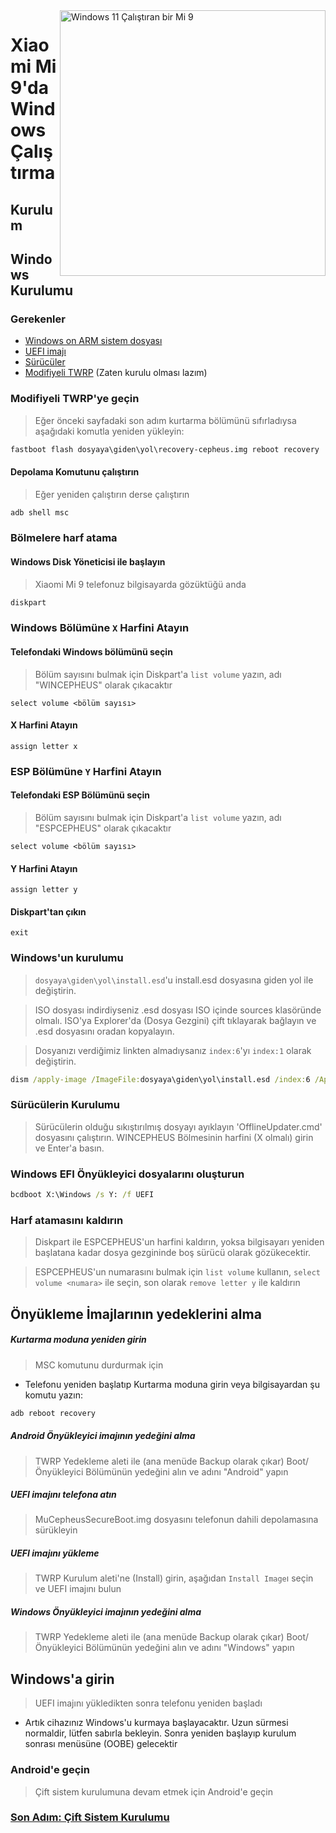 <img align="right" src="https://raw.githubusercontent.com/woacepheus/Port-Windows-11-Xiaomi-Mi-9/main/cepheus.png" width="425" alt="Windows 11 Çalıştıran bir Mi 9">

# Xiaomi Mi 9'da Windows Çalıştırma

## Kurulum

## Windows Kurulumu

### Gerekenler
- [Windows on ARM sistem dosyası](https://worproject.com/esd)
- [UEFI imajı](https://github.com/qaz6750/XiaoMi9-Drivers/releases)
- [Sürücüler](https://github.com/qaz6750/XiaoMi9-Drivers/releases)
- [Modifiyeli TWRP](https://github.com/woacepheus/Port-Windows-11-Xiaomi-Mi-9/releases/download/1.4/recovery-cepheus.img) (Zaten kurulu olması lazım)

### Modifiyeli TWRP'ye geçin
> Eğer önceki sayfadaki son adım kurtarma bölümünü sıfırladıysa aşağıdaki komutla yeniden yükleyin:
```cmd
fastboot flash dosyaya\giden\yol\recovery-cepheus.img reboot recovery
```

#### Depolama Komutunu çalıştırın
> Eğer yeniden çalıştırın derse çalıştırın
```cmd
adb shell msc
```

### Bölmelere harf atama
  
#### Windows Disk Yöneticisi ile başlayın
> Xiaomi Mi 9 telefonuz bilgisayarda gözüktüğü anda
```cmd
diskpart
```

### Windows Bölümüne `X` Harfini Atayın

#### Telefondaki Windows bölümünü seçin
> Bölüm sayısını bulmak için Diskpart'a `list volume` yazın, adı "WINCEPHEUS" olarak çıkacaktır

```diskpart
select volume <bölüm sayısı>
```

#### X Harfini Atayın
```diskpart
assign letter x
```

### ESP Bölümüne `Y` Harfini Atayın

#### Telefondaki ESP Bölümünü seçin
> Bölüm sayısını bulmak için Diskpart'a `list volume` yazın, adı "ESPCEPHEUS" olarak çıkacaktır

```diskpart
select volume <bölüm sayısı>
```

#### Y Harfini Atayın
```diskpart
assign letter y
```

#### Diskpart'tan çıkın
```diskpart
exit
```

### Windows'un kurulumu
> `dosyaya\giden\yol\install.esd`'u install.esd dosyasına giden yol ile değiştirin.

> ISO dosyası indirdiyseniz .esd dosyası ISO içinde sources klasöründe olmalı. ISO'ya Explorer'da (Dosya Gezgini) çift tıklayarak bağlayın ve .esd dosyasını oradan kopyalayın.

> Dosyanızı verdiğimiz linkten almadıysanız `index:6`'yı `index:1` olarak değiştirin.

```cmd
dism /apply-image /ImageFile:dosyaya\giden\yol\install.esd /index:6 /ApplyDir:X:\
```

### Sürücülerin Kurulumu
> Sürücülerin olduğu sıkıştırılmış dosyayı ayıklayın 'OfflineUpdater.cmd' dosyasını çalıştırın. WINCEPHEUS Bölmesinin harfini (X olmalı) girin ve Enter'a basın.

### Windows EFI Önyükleyici dosyalarını oluşturun
```cmd
bcdboot X:\Windows /s Y: /f UEFI
```

### Harf atamasını kaldırın
> Diskpart ile ESPCEPHEUS'un harfini kaldırın, yoksa bilgisayarı yeniden başlatana kadar dosya gezgininde boş sürücü olarak gözükecektir.

> ESPCEPHEUS'un numarasını bulmak için `list volume` kullanın, `select volume <numara>` ile seçin, son olarak `remove letter y` ile kaldırın

## Önyükleme İmajlarının yedeklerini alma

##### Kurtarma moduna yeniden girin
> MSC komutunu durdurmak için
- Telefonu yeniden başlatıp Kurtarma moduna girin veya bilgisayardan şu komutu yazın:
```cmd
adb reboot recovery
```

##### Android Önyükleyici imajının yedeğini alma
> TWRP Yedekleme aleti ile (ana menüde Backup olarak çıkar) Boot/Önyükleyici Bölümünün yedeğini alın ve adını "Android" yapın

##### UEFI imajını telefona atın
> MuCepheusSecureBoot.img dosyasını telefonun dahili depolamasına sürükleyin

##### UEFI imajını yükleme
> TWRP Kurulum aleti'ne (Install) girin, aşağıdan `Install Image`ı seçin ve UEFI imajını bulun
##### Windows Önyükleyici imajının yedeğini alma
> TWRP Yedekleme aleti ile (ana menüde Backup olarak çıkar) Boot/Önyükleyici Bölümünün yedeğini alın ve adını "Windows" yapın

## Windows'a girin
> UEFI imajını yükledikten sonra telefonu yeniden başladı

* Artık cihazınız Windows'u kurmaya başlayacaktır. Uzun sürmesi normaldir, lütfen sabırla bekleyin. Sonra yeniden başlayıp kurulum sonrası menüsüne (OOBE) gelecektir

### Android'e geçin
> Çift sistem kurulumuna devam etmek için Android'e geçin

### [Son Adım: Çift Sistem Kurulumu](dualboot-tr.md)
